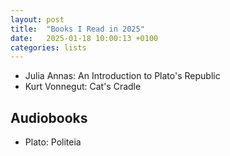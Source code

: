 ```yaml
---
layout: post
title:  "Books I Read in 2025"
date:   2025-01-18 10:00:13 +0100
categories: lists
---
```



- Julia Annas: An Introduction to Plato's Republic
- Kurt Vonnegut: Cat's Cradle


## Audiobooks
- Plato: Politeia
